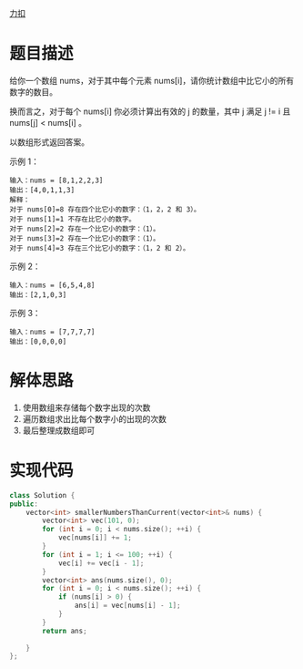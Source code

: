 [力扣](https://leetcode-cn.com/problems/how-many-numbers-are-smaller-than-the-current-number/)

# 题目描述

给你一个数组 nums，对于其中每个元素 nums[i]，请你统计数组中比它小的所有数字的数目。

换而言之，对于每个 nums[i] 你必须计算出有效的 j 的数量，其中 j 满足 j != i 且 nums[j] < nums[i] 。

以数组形式返回答案。

示例 1：

```
输入：nums = [8,1,2,2,3]
输出：[4,0,1,1,3]
解释：
对于 nums[0]=8 存在四个比它小的数字：（1，2，2 和 3）。
对于 nums[1]=1 不存在比它小的数字。
对于 nums[2]=2 存在一个比它小的数字：（1）。
对于 nums[3]=2 存在一个比它小的数字：（1）。
对于 nums[4]=3 存在三个比它小的数字：（1，2 和 2）。
```

示例 2：

```
输入：nums = [6,5,4,8]
输出：[2,1,0,3]
```

示例 3：

```
输入：nums = [7,7,7,7]
输出：[0,0,0,0]
```

# 解体思路

1. 使用数组来存储每个数字出现的次数
2. 遍历数组求出比每个数字小的出现的次数
3. 最后整理成数组即可

# 实现代码

```cpp
class Solution {
public:
    vector<int> smallerNumbersThanCurrent(vector<int>& nums) {
        vector<int> vec(101, 0);
        for (int i = 0; i < nums.size(); ++i) {
            vec[nums[i]] += 1;
        }
        for (int i = 1; i <= 100; ++i) {
            vec[i] += vec[i - 1];
        }
        vector<int> ans(nums.size(), 0);
        for (int i = 0; i < nums.size(); ++i) {
            if (nums[i] > 0) {
                ans[i] = vec[nums[i] - 1];
            }
        }
        return ans;
        
    }
};
```
